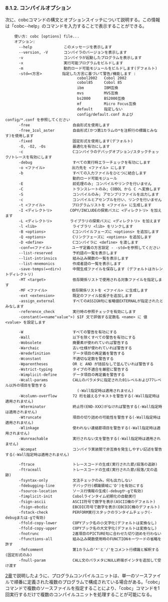 ### 8.1.2. コンパイルオプション

次に、cobcコマンドの構文とオプションスイッチについて説明する。この情報は「cobc-\-help」のコマンドを入力することで表示することができる。

        使い方: cobc [options] file...
        オプション:
          --help              このメッセージを表示します
          --version, -V       コンパイラのバージョンを表示します
          -v                  コンパイラが起動したプログラムを表示します
          -x                  実行可能プログラムをビルドします
          -m                  動的ロード可能モジュールをビルドします(デフォルト)
          -std=<方言>         指定した方言に基づいて警告/機能します :
                                    cobol2002   Cobol 2002
                                    cobol85     Cobol 85
                                    ibm         IBM互換
                                    mvs         MVS互換
                                    bs2000      BS2000互換
                                    mf          Micro Focus互換
                                    default     指定しない
                                    config/default.conf および config/*.conf を参照してください
          -free                   自由形式を使用します
          -free_1col_aster        自由形式(かつ第1カラムの*を注釈行の標識とみなす)を使用します
          -fixed                  固定形式を使用します(デフォルト)
          -O, -O2, -Os            最適化を有功にします
          -c                      Cコンパイラのデバッグオプション/スタックチェック/トレースを有効にします
          -debug                  すべての実行時エラーチェックを有功にします
          -o <ファイル>            出力先を <ファイル> にします
          -b                      すべての入力ファイルをひとつに結合します
                                  動的ロード可能モジュール
          -E                      前処理のみ; コンパイルやリンクを行いません
          -C                      トランスレートのみ; COBOL から C へ変換します
          -S                      コンパイルのみ; アセンブリファイルを出力します
          -c                      コンパイルとアセンブルを行い、リンクを行いません
          -t <ファイル>            プログラムリストを <ファイル> に生成します
          -I <ディレクトリ>        COPY/INCLUDEの探索パスに <ディレクトリ> を加えます
          -L <ディレクトリ>        ライブラリの探索パスに <ディレクトリ> を加えます
          -l <lib>                ライブラリ <lib> をリンクします
          -B <options>            Cコンパイルフェーズに <options> を追加します
          -Q <options>            Cリンクフェーズに <options> を追加します
          -D <define>             Cコンパイラに <define> を渡します
          -conf=<ファイル>         ユーザ定義の方言設定 - -std=を参照してください
          --list-reserved         予約語の一覧を表示します
          --list-intrinsics       組み込み関数の一覧を表示します
          --list-mnemonics        作成者語の一覧を表示します
          -save-temps(=<dir>)     中間生成ファイルを保存します (デフォルトはカレントディレクトリ)
          -MT <target>            依存関係リストで使用される対象ファイルを指定します
          -MF <ファイル>           依存関係リストを <ファイル> に生成します
          -ext <extension>        既定のファイル拡張子を追加します
          -assign_external        すべてのASSIGN句に省略値EXTERNALが指定されたとみなします
          -reference_check        実行時の参照チェックを有効にします
          -constant(=<name"value">) $IF 文で評価する定数名 <name> に 値 <value> を設定します

          -W                      すべての警告を有功にする
          -Wall                   以下を除くすべての警告を有功にする
          -Wobsolete              廃要素が使われていれば警告する
          -Warchaic               古い仕様が使われていれば警告する
          -Wredefinition          データ項目の再定義を警告する
          -Wconstant              不適切な定数を警告する
          -Wparentheses           OR と AND が括弧なしで並んでいれば警告する
          -Wstrict-typing         タイプの不適合を厳密に警告する
          -Wimplicit-define       データ項目の再定義を警告する
          -Wcall-params           CALLのパラメタに指定された01レベルおよび77レベル以外の項目を警告する
                                    (-Wall指定時は適用されません)
          -Wcolumn-overflow       72 桁を越えるテキストを警告する(-Wall指定時は適用されません)
          -Wterminator            終止符(END-XXX)がなければ警告する(-Wall指定時は適用されません)
          -Wtruncate              項目の切り詰めの可能性を警告する(-Wall指定時は適用されません)
          -Wlinkage               使われない連絡節項目を警告する(-Wall指定時は適用されません)
          -Wunreachable           実行されない文を警告する(-Wall指定時は適用されません)
          -Wcompat                コンパイラ実装間で非互換を発生しやすい記述を警告する(-Wall指定時は適用されません)

          -ftrace                 トレースコードの生成(実行された節/段落の追跡)
          -ftraceall              トレースコードの生成(実行された節/段落/文の追跡)
          -fsyntax-only           文法チェックのみ。何も出力しない
          -fdebugging-line        デバッグ行(標識領域に'D')を有効にする
          -fsource-location       ソース行情報の生成(-debugか-gで有効)
          -fimplicit-init         Cobolラインタイム初期化の自動実行
          -fsign-ascii            ASCII符号で数字を表示(ASCII機のデフォルト)
          -fsign-ebcdic           EBCDIC符号で数字を表示(EBCDIC機のデフォルト)
          -fstack-check           PERFORM実行スタックのランタイムチェック(-debugまたは-gで有効)
          -ffold-copy-lower       COPYブック名の小文字化(デフォルトは変換なし)
          -ffold-copy-upper       COPYブック名の大文字化(デフォルトは変換なし)
          -fnotrunc               2進項目のPICTURE句に合わせた切り詰めを行わない
          -ffunctions-all         組み込み関数使用時のFUNCTIONキーワードの省略を許す
          -fmfcomment             第1カラムの'*'と'/'をコメント行標識と解釈する(固定形式のみ)
          -fnull-param            CALL文のパラメタにNULL終端ポインタを追加して受け渡す

[2章](2-1.md)で説明したように、プログラムコンパイルユニットは、単一のソースファイルで順番に定義された複数のプログラムで構成されている場合がある。「cobc」コマンドで複数のソースファイルを指定することにより、「cobc」コマンドを1回実行するだけで複数のコンパイルユニットを処理することが可能になる。
